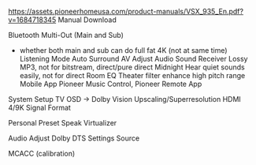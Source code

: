https://assets.pioneerhomeusa.com/product-manuals/VSX_935_En.pdf?v=1684718345 Manual Download

Bluetooth
Multi-Out (Main and Sub)
- whether both main and sub can do full fat 4K (not at same time)
Listening Mode
	Auto Surround
AV Adjust
	Audio
		Sound Receiver
			Lossy MP3, not for bitstream, direct/pure direct
		Midnight
			Hear quiet sounds easily, not for direct
	Room EQ
		Theater filter
			enhance high pitch range
Mobile App Pioneer Music Control, Pioneer Remote App

System Setup
TV OSD -> Dolby Vision
	Upscaling/Superresolution
	HDMI 4/9K Signal Format

Personal Preset
Speak Virtualizer

Audio Adjust
	Dolby DTS Settings
Source

MCACC (calibration)